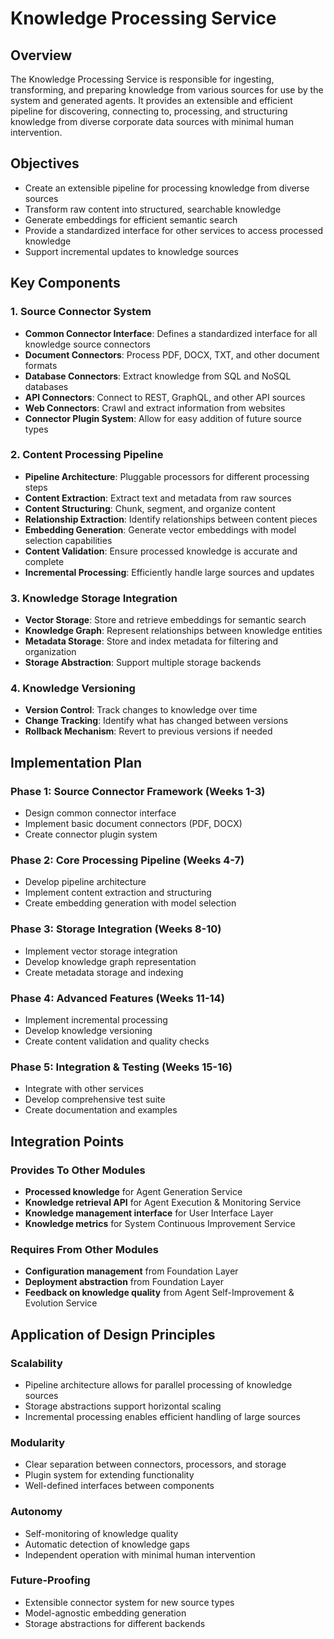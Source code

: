 # Knowledge Processing Service

## Overview

The Knowledge Processing Service is responsible for ingesting, transforming, and preparing knowledge from various sources for use by the system and generated agents. It provides an extensible and efficient pipeline for discovering, connecting to, processing, and structuring knowledge from diverse corporate data sources with minimal human intervention.

## Objectives

- Create an extensible pipeline for processing knowledge from diverse sources
- Transform raw content into structured, searchable knowledge
- Generate embeddings for efficient semantic search
- Provide a standardized interface for other services to access processed knowledge
- Support incremental updates to knowledge sources

## Key Components

### 1. Source Connector System

- **Common Connector Interface**: Defines a standardized interface for all knowledge source connectors
- **Document Connectors**: Process PDF, DOCX, TXT, and other document formats
- **Database Connectors**: Extract knowledge from SQL and NoSQL databases
- **API Connectors**: Connect to REST, GraphQL, and other API sources
- **Web Connectors**: Crawl and extract information from websites
- **Connector Plugin System**: Allow for easy addition of future source types

### 2. Content Processing Pipeline

- **Pipeline Architecture**: Pluggable processors for different processing steps
- **Content Extraction**: Extract text and metadata from raw sources
- **Content Structuring**: Chunk, segment, and organize content
- **Relationship Extraction**: Identify relationships between content pieces
- **Embedding Generation**: Generate vector embeddings with model selection capabilities
- **Content Validation**: Ensure processed knowledge is accurate and complete
- **Incremental Processing**: Efficiently handle large sources and updates

### 3. Knowledge Storage Integration

- **Vector Storage**: Store and retrieve embeddings for semantic search
- **Knowledge Graph**: Represent relationships between knowledge entities
- **Metadata Storage**: Store and index metadata for filtering and organization
- **Storage Abstraction**: Support multiple storage backends

### 4. Knowledge Versioning

- **Version Control**: Track changes to knowledge over time
- **Change Tracking**: Identify what has changed between versions
- **Rollback Mechanism**: Revert to previous versions if needed

## Implementation Plan

### Phase 1: Source Connector Framework (Weeks 1-3)
- Design common connector interface
- Implement basic document connectors (PDF, DOCX)
- Create connector plugin system

### Phase 2: Core Processing Pipeline (Weeks 4-7)
- Develop pipeline architecture
- Implement content extraction and structuring
- Create embedding generation with model selection

### Phase 3: Storage Integration (Weeks 8-10)
- Implement vector storage integration
- Develop knowledge graph representation
- Create metadata storage and indexing

### Phase 4: Advanced Features (Weeks 11-14)
- Implement incremental processing
- Develop knowledge versioning
- Create content validation and quality checks

### Phase 5: Integration & Testing (Weeks 15-16)
- Integrate with other services
- Develop comprehensive test suite
- Create documentation and examples

## Integration Points

### Provides To Other Modules
- **Processed knowledge** for Agent Generation Service
- **Knowledge retrieval API** for Agent Execution & Monitoring Service
- **Knowledge management interface** for User Interface Layer
- **Knowledge metrics** for System Continuous Improvement Service

### Requires From Other Modules
- **Configuration management** from Foundation Layer
- **Deployment abstraction** from Foundation Layer
- **Feedback on knowledge quality** from Agent Self-Improvement & Evolution Service

## Application of Design Principles

### Scalability
- Pipeline architecture allows for parallel processing of knowledge sources
- Storage abstractions support horizontal scaling
- Incremental processing enables efficient handling of large sources

### Modularity
- Clear separation between connectors, processors, and storage
- Plugin system for extending functionality
- Well-defined interfaces between components

### Autonomy
- Self-monitoring of knowledge quality
- Automatic detection of knowledge gaps
- Independent operation with minimal human intervention

### Future-Proofing
- Extensible connector system for new source types
- Model-agnostic embedding generation
- Storage abstractions for different backends